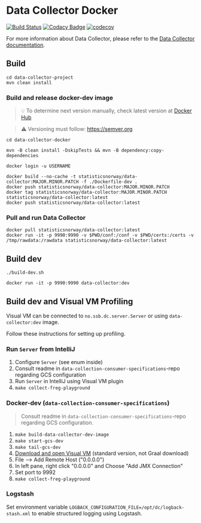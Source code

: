 # Data Collector Docker

[![Build Status](https://drone.prod-bip-ci.ssb.no/api/badges/statisticsnorway/data-collector-docker/status.svg)](https://drone.prod-bip-ci.ssb.no/statisticsnorway/data-collector-docker)
[![Codacy Badge](https://api.codacy.com/project/badge/Grade/fa233ed462d64bbe8093fe134d2175c9)](https://www.codacy.com/manual/oranheim/data-collector-docker?utm_source=github.com&amp;utm_medium=referral&amp;utm_content=statisticsnorway/data-collector-docker&amp;utm_campaign=Badge_Grade)
[![codecov](https://codecov.io/gh/statisticsnorway/data-collector-docker/branch/master/graph/badge.svg)](https://codecov.io/gh/statisticsnorway/data-collector-docker)

For more information about Data Collector, please refer to the [Data Collector documentation](https://github.com/statisticsnorway/data-collector-project).

## Build

```
cd data-collector-project
mvn clean install
```


### Build and release docker-dev image

> :bulb: To determine next version manually, check latest version at [Docker Hub](https://cloud.docker.com/u/statisticsnorway/repository/docker/statisticsnorway/data-collector/tags)

> :warning: Versioning must follow: https://semver.org

```
cd data-collector-docker

mvn -B clean install -DskipTests && mvn -B dependency:copy-dependencies

docker login -u USERNAME

docker build --no-cache -t statisticsnorway/data-collector:MAJOR.MINOR.PATCH -f ./Dockerfile-dev .
docker push statisticsnorway/data-collector:MAJOR.MINOR.PATCH
docker tag statisticsnorway/data-collector:MAJOR.MINOR.PATCH statisticsnorway/data-collector:latest
docker push statisticsnorway/data-collector:latest
```

### Pull and run Data Collector

```
docker pull statisticsnorway/data-collector:latest
docker run -it -p 9990:9990 -v $PWD/conf:/conf -v $PWD/certs:/certs -v /tmp/rawdata:/rawdata statisticsnorway/data-collector:latest
```

## Build dev

```
./build-dev.sh

docker run -it -p 9990:9990 data-collector:dev
```

## Build dev and Visual VM Profiling

Visual VM can be connected to `no.ssb.dc.server.Server` or using `data-collector:dev` image.

Follow these instructions for setting up profiling.

### Run `Server` from IntelliJ

1. Configure `Server` (see enum inside)
1. Consult readme in `data-collection-consumer-specifications`-repo regarding GCS configuration
1. Run `Server` in IntelliJ using Visual VM plugin
1. `make collect-freg-playground`

### Docker-dev (`data-collection-consumer-specifications`)

> Consult readme in `data-collection-consumer-specifications`-repo regarding GCS configuration.

1. `make build-data-collector-dev-image`
1. `make start-gcs-dev`
1. `make tail-gcs-dev`
1. [Download and open Visual VM](https://visualvm.github.io/) (standard version, not Graal download)
1. File --> Add Remote Host ("0.0.0.0")
1. In left pane, right click "0.0.0.0" and Choose "Add JMX Connection"
1. Set port to 9992
1. `make collect-freg-playground`

### Logstash

Set environment variable `LOGBACK_CONFIGURATION_FILE=/opt/dc/logback-stash.xml` to enable structured logging using Logstash.
